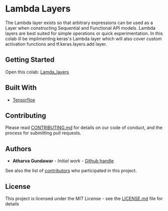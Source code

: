 # Lambda Layers

The Lambda layer exists so that arbitrary expressions can be used as a Layer when constructing Sequential and Functional API models. Lambda layers are best suited for simple operations or quick experimentation. In this colab ill be implimenting keras's Lambda layer which will also cover custom activation functions and tf.keras.layers.add layer. 

## Getting Started

Open this colab: [Lamda_layers](https://colab.research.google.com/github/Atharva-Gundawar/Lamda-layers-in-Keras/blob/main/Lamda_layers.ipynb)

## Built With

* [Tensorfloe](https://www.tensorflow.org/) 

## Contributing

Please read [CONTRIBUTING.md](https://github.com/Atharva-Gundawar/Lamda-layers-in-Keras/) for details on our code of conduct, and the process for submitting pull requests.

## Authors

* **Atharva Gundawar** - *Initial work* - [Github handle](https://github.com/Atharva-Gundawar)

See also the list of [contributors](https://github.com/your/project/contributors) who participated in this project.

## License

This project is licensed under the MIT License - see the [LICENSE.md](LICENSE.md) file for details
